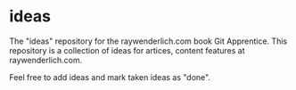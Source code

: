# ideas
The "ideas" repository for the raywenderlich.com book Git Apprentice.
This repository is a collection of ideas for artices, content features at 
raywenderlich.com.

Feel free to add ideas and mark taken ideas as "done".
